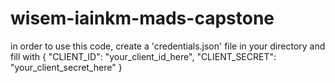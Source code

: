 # wisem-iainkm-mads-capstone
 
in order to use this code, create a 'credentials.json' file in your directory and fill with
{
 "CLIENT_ID": "your_client_id_here", 
 "CLIENT_SECRET": "your_client_secret_here"
}
